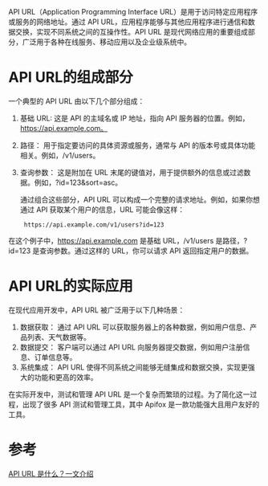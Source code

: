 API URL（Application Programming Interface URL）是用于访问特定应用程序或服务的网络地址。通过 API URL，应用程序能够与其他应用程序进行通信和数据交换，实现不同系统之间的互操作性。API URL 是现代网络应用的重要组成部分，广泛用于各种在线服务、移动应用以及企业级系统中。

# API URL的组成部分

一个典型的 API URL 由以下几个部分组成：

1. 基础 URL: 这是 API 的主域名或 IP 地址，指向 API 服务器的位置。例如，https://api.example.com。
2. 路径： 用于指定要访问的具体资源或服务，通常与 API 的版本号或具体功能相关。例如，/v1/users。
3. 查询参数： 这是附加在 URL 末尾的键值对，用于提供额外的信息或过滤数据。例如，?id=123&sort=asc。

    通过组合这些部分，API URL 可以构成一个完整的请求地址。例如，如果你想通过 API 获取某个用户的信息，URL 可能会像这样：

        https://api.example.com/v1/users?id=123

在这个例子中，https://api.example.com 是基础 URL，/v1/users 是路径，?id=123 是查询参数。通过这样的 URL，你可以请求 API 返回指定用户的数据。

# API URL的实际应用

在现代应用开发中，API URL 被广泛用于以下几种场景：

1. 数据获取： 通过 API URL 可以获取服务器上的各种数据，例如用户信息、产品列表、天气数据等。
2. 数据提交： 客户端可以通过 API URL 向服务器提交数据，例如用户注册信息、订单信息等。
3. 系统集成： API URL 使得不同系统之间能够无缝集成和数据交换，实现更强大的功能和更高的效率。
 

在实际开发中，测试和管理 API URL 是一个复杂而繁琐的过程。为了简化这一过程，出现了很多 API 测试和管理工具，其中 Apifox 是一款功能强大且用户友好的工具。

# 参考

<a href="https://apifox.com/apiskills/what-is-api-url/">API URL 是什么？一文介绍</a>

